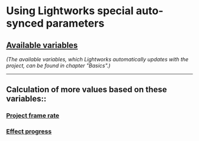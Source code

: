# Using Lightworks special auto-synced parameters

## [Available variables](../Basics/Variables_etc/Auto_synced/README.md)  
   *(The available variables, which Lightworks automatically updates with the project, can be found in chapter "Basics".)*

---

## Calculation of more values based on these variables::

### [Project frame rate](PROJECTfps.md)


### [Effect progress](progress/README.md)

